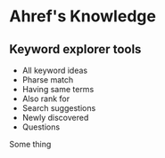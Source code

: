 # Ahref's Knowledge

## Keyword explorer tools
* All keyword ideas
* Pharse match
* Having same terms
* Also rank for
* Search suggestions
* Newly discovered
* Questions

Some thing

